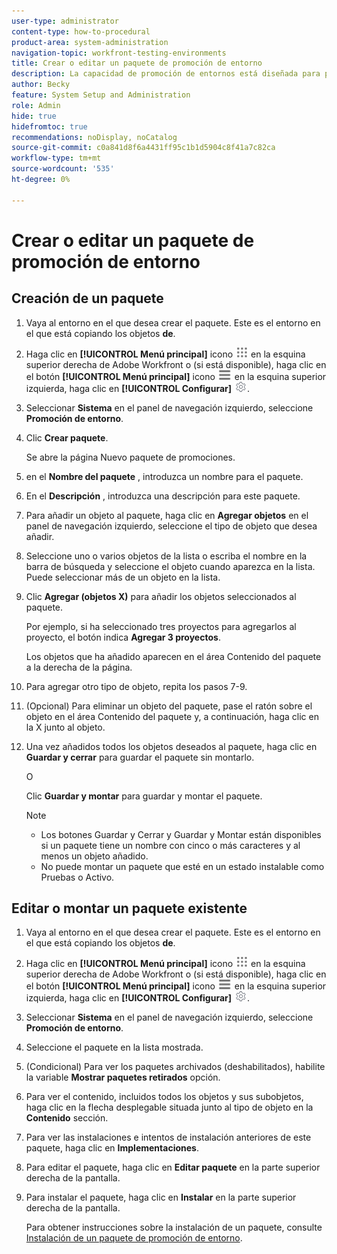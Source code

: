 ```yaml
---
user-type: administrator
content-type: how-to-procedural
product-area: system-administration
navigation-topic: workfront-testing-environments
title: Crear o editar un paquete de promoción de entorno
description: La capacidad de promoción de entornos está diseñada para proporcionar la capacidad de mover objetos relacionados con la configuración de un entorno a otro. Aprenda a crear un paquete de promoción de entorno que luego pueda instalar en un entorno diferente.
author: Becky
feature: System Setup and Administration
role: Admin
hide: true
hidefromtoc: true
recommendations: noDisplay, noCatalog
source-git-commit: c0a841d8f6a4431ff95c1b1d5904c8f41a7c82ca
workflow-type: tm+mt
source-wordcount: '535'
ht-degree: 0%

---
```


# Crear o editar un paquete de promoción de entorno

## Creación de un paquete

1. Vaya al entorno en el que desea crear el paquete. Este es el entorno en el que está copiando los objetos **de**.
1. Haga clic en **[!UICONTROL Menú principal]** icono ![Menú principal](/help/_includes/assets/main-menu-icon.png) en la esquina superior derecha de Adobe Workfront o (si está disponible), haga clic en el botón **[!UICONTROL Menú principal]** icono ![Menú principal](/help/_includes/assets/main-menu-icon-left-nav.png) en la esquina superior izquierda, haga clic en **[!UICONTROL Configurar]** ![Icono de configuración](/help/_includes/assets/gear-icon-setup.png).
1. Seleccionar **Sistema** en el panel de navegación izquierdo, seleccione **Promoción de entorno**.
1. Clic **Crear paquete**.

   Se abre la página Nuevo paquete de promociones.

1. en el **Nombre del paquete** , introduzca un nombre para el paquete.
1. En el **Descripción** , introduzca una descripción para este paquete.
1. Para añadir un objeto al paquete, haga clic en **Agregar objetos** en el panel de navegación izquierdo, seleccione el tipo de objeto que desea añadir.
1. Seleccione uno o varios objetos de la lista o escriba el nombre en la barra de búsqueda y seleccione el objeto cuando aparezca en la lista. Puede seleccionar más de un objeto en la lista.
1. Clic **Agregar (objetos X)** para añadir los objetos seleccionados al paquete.

   Por ejemplo, si ha seleccionado tres proyectos para agregarlos al proyecto, el botón indica **Agregar 3 proyectos**.

   Los objetos que ha añadido aparecen en el área Contenido del paquete a la derecha de la página.

1. Para agregar otro tipo de objeto, repita los pasos 7-9.
1. (Opcional) Para eliminar un objeto del paquete, pase el ratón sobre el objeto en el área Contenido del paquete y, a continuación, haga clic en la X junto al objeto.
1. Una vez añadidos todos los objetos deseados al paquete, haga clic en **Guardar y cerrar** para guardar el paquete sin montarlo.

   O

   Clic **Guardar y montar** para guardar y montar el paquete.

   >[!NOTE]
   >
   >* Los botones Guardar y Cerrar y Guardar y Montar están disponibles si un paquete tiene un nombre con cinco o más caracteres y al menos un objeto añadido.
   >* No puede montar un paquete que esté en un estado instalable como Pruebas o Activo.

## Editar o montar un paquete existente

1. Vaya al entorno en el que desea crear el paquete. Este es el entorno en el que está copiando los objetos **de**.
1. Haga clic en **[!UICONTROL Menú principal]** icono ![Menú principal](/help/_includes/assets/main-menu-icon.png) en la esquina superior derecha de Adobe Workfront o (si está disponible), haga clic en el botón **[!UICONTROL Menú principal]** icono ![Menú principal](/help/_includes/assets/main-menu-icon-left-nav.png) en la esquina superior izquierda, haga clic en **[!UICONTROL Configurar]** ![Icono de configuración](/help/_includes/assets/gear-icon-setup.png).
1. Seleccionar **Sistema** en el panel de navegación izquierdo, seleccione **Promoción de entorno**.
1. Seleccione el paquete en la lista mostrada.
1. (Condicional) Para ver los paquetes archivados (deshabilitados), habilite la variable **Mostrar paquetes retirados** opción.
1. Para ver el contenido, incluidos todos los objetos y sus subobjetos, haga clic en la flecha desplegable situada junto al tipo de objeto en la **Contenido** sección.
1. Para ver las instalaciones e intentos de instalación anteriores de este paquete, haga clic en **Implementaciones**.
1. Para editar el paquete, haga clic en **Editar paquete** en la parte superior derecha de la pantalla.
1. Para instalar el paquete, haga clic en **Instalar** en la parte superior derecha de la pantalla.

   Para obtener instrucciones sobre la instalación de un paquete, consulte [Instalación de un paquete de promoción de entorno](/help/quicksilver/administration-and-setup/set-up-workfront/workfront-testing-environments/environment-promotion-install-package.md).


